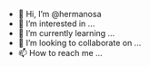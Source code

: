 - 👋 Hi, I’m @hermanosa
- 👀 I’m interested in ...
- 🌱 I’m currently learning ...
- 💞️ I’m looking to collaborate on ...
- 📫 How to reach me ...

<!---
hermanosa/hermanosa is a ✨ special ✨ repository because its `README.md` (this file) appears on your GitHub profile.
You can click the Preview link to take a look at your changes.
--->
